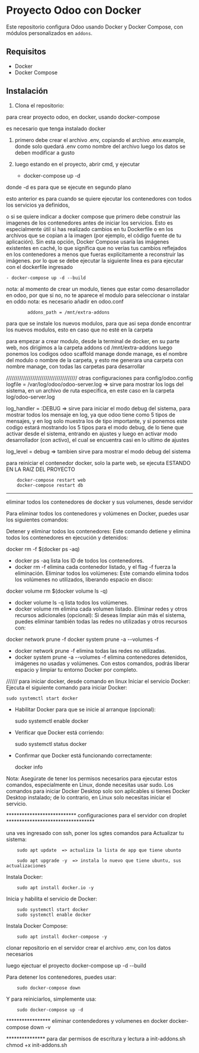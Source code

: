 # Proyecto Odoo con Docker

Este repositorio configura Odoo usando Docker y Docker Compose, con módulos personalizados en `addons`.

## Requisitos

- Docker
- Docker Compose

## Instalación

1. Clona el repositorio:

para crear proyecto odoo, en docker, usando docker-compose

es necesario que tenga instalado docker
1. primero debe crear el archivo .env, copiando el archivo .env.example, donde solo quedará .env como nombre del archivo
luego los datos se deben modificar a gusto

2. luego estando en el proyecto, abrir cmd, y ejecutar 
    
    - docker-compose up -d

donde -d es para que se ejecute en segundo plano

esto anterior es para cuando se quiere ejecutar los contenedores con todos los servicios ya definidos,

o si se quiere indicar a docker compose que primero debe construir las imagenes de los contenedores antes de iniciar los servicios. Esto es especialmente útil si has realizado cambios en tu Dockerfile o en los archivos que se copian a la imagen (por ejemplo, el código fuente de tu aplicación). Sin esta opción, Docker Compose usaría las imágenes existentes en caché, lo que significa que no verías tus cambios reflejados en los contenedores a menos que fueras explícitamente a reconstruir las imágenes.
por lo que se debe ejecutar la siguiente linea es para ejecutar con el dockerfile ingresado
    
    - docker-compose up -d --build


nota: al momento de crear un modulo, tienes que estar como desarrollador en odoo, por que si no, no te aparece el modulo para seleccionar o instalar en oddo
nota: es necesario añadir en odoo.conf

			addons_path = /mnt/extra-addons

para que se instale los nuevos modulos, para que asi sepa donde encontrar los nuevos modulos, esto en caso que no esté en la carpeta

para empezar a crear modulo, desde la terminal de docker, en su parte web, nos dirigimos a la carpeta addons
	cd /mnt/extra-addons
luego ponemos los codigos
	odoo scaffold manage
donde manage, es el nombre del modulo o nombre de la carpeta, y esto me generara una carpeta con nombre manage, con todas las carpetas para desarrollar


//////////////////////////////////////
otras configuraciones para config/odoo.config
logfile = /var/log/odoo/odoo-server.log => sirve para mostrar los logs del sistema, en un archivo de ruta especifica, en este caso en la carpeta log/odoo-server.log

log_handler = :DEBUG => sirve para iniciar el modo debug del sistema, para mostrar todos los mensaje en log, ya que odoo tiene como 5 tipos de mensajes, y en log solo muestra los de tipo importante, y si ponemos este codigo estará mostrando los 5 tipos
para el modo debug, de lo tiene que activar desde el sistema, entrando en ajustes y luego en activar modo desarrollador (con activo), el cual se encuentra casi en lo ultimo de ajustes

log_level = debug   => tambien sirve para mostrar el modo debug del sistema






para reiniciar el contenedor docker, solo la parte web, se ejecuta
ESTANDO EN LA RAIZ DEL PROYECTO
        
        docker-compose restart web
        docker-compose restart db



----------------------------------------------------------------------------------------------
eliminar todos los contenedores de docker y sus volumenes, desde servidor

Para eliminar todos los contenedores y volúmenes en Docker, puedes usar los siguientes comandos:

Detener y eliminar todos los contenedores: Este comando detiene y elimina todos los contenedores en ejecución y detenidos:

docker rm -f $(docker ps -aq)

* docker ps -aq lista los ID de todos los contenedores.
* docker rm -f elimina cada contenedor listado, y el flag -f fuerza la eliminación.
Eliminar todos los volúmenes: Este comando elimina todos los volúmenes no utilizados, liberando espacio en disco:

docker volume rm $(docker volume ls -q)
* docker volume ls -q lista todos los volúmenes.
* docker volume rm elimina cada volumen listado.
Eliminar redes y otros recursos adicionales (opcional): Si deseas limpiar aún más el sistema, puedes eliminar también todas las redes no utilizadas y otros recursos con:

docker network prune -f
docker system prune -a --volumes -f
* docker network prune -f elimina todas las redes no utilizadas.
* docker system prune -a --volumes -f elimina contenedores detenidos, imágenes no usadas y volúmenes.
Con estos comandos, podrás liberar espacio y limpiar tu entorno Docker por completo.

////// para iniciar docker, desde comando en linux
Iniciar el servicio Docker: Ejecuta el siguiente comando para iniciar Docker:

    sudo systemctl start docker
* Habilitar Docker para que se inicie al arranque (opcional):

    sudo systemctl enable docker

* Verificar que Docker está corriendo:

    sudo systemctl status docker

* Confirmar que Docker está funcionando correctamente:

    docker info

Nota:
Asegúrate de tener los permisos necesarios para ejecutar estos comandos, especialmente en Linux, donde necesitas usar sudo.
Los comandos para iniciar Docker Desktop solo son aplicables si tienes Docker Desktop instalado; de lo contrario, en Linux solo necesitas iniciar el servicio.


*************************** configuraciones para el servidor con droplet **********************************

una ves ingresado con ssh, poner los sgtes comandos para Actualizar tu sistema:
        
        sudo apt update  => actualiza la lista de app que tiene ubunto

		sudo apt upgrade -y  => instala lo nuevo que tiene ubuntu, sus actualizaciones

Instala Docker:

        sudo apt install docker.io -y
Inicia y habilita el servicio de Docker:

        sudo systemctl start docker
        sudo systemctl enable docker
Instala Docker Compose:

        sudo apt install docker-compose -y

clonar repositorio en el servidor
crear el archivo .env, con los datos necesarios

luego ejectuar el proyecto
        docker-compose up -d --build

Para detener los contenedores, puedes usar:

        sudo docker-compose down

Y para reiniciarlos, simplemente usa:

        sudo docker-compose up -d


        
***************** eliminar contendedores y volumenes en docker
    docker-compose down -v


*************** para dar permisos de escritura y lectura a init-addons.sh
    chmod +x init-addons.sh

    

